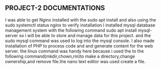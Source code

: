 ## PROJECT-2 DOCUMENTATIONS

I was able to get Nginx installed with the sudo apt install and also using the sudo systemctl status nginx to verify installation
I installed mysql database management system with the following command sudo apt install mysql-server so i will be able to store and manage data for this project. and the sudo mysql command was used to log into the mysql console.
I also made installation of PHP to process code and and generate content for the web server.
the linux command was handy here because i used the to the following command(mkdir,chown,rm)to make a directory,change ownership,and remove file.the nano text editor was used create a file.
